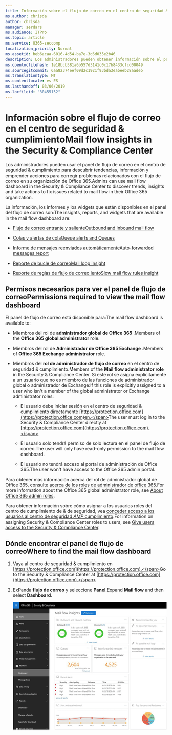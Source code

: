 ```yaml
---
title: Información sobre el flujo de correo en el centro de seguridad & cumplimiento
ms.author: chrisda
author: chrisda
manager: serdars
ms.audience: ITPro
ms.topic: article
ms.service: O365-seccomp
localization_priority: Normal
ms.assetid: beb6acaa-6016-4d54-ba7e-3d6d035e2b46
description: Los administradores pueden obtener información sobre el panel del flujo de correo en el centro de seguridad & cumplimiento.
ms.openlocfilehash: 1e18bcb381a6b557d3141c0c17b8433cfcd00049
ms.sourcegitcommit: 6aa82374eef09d2c1921f93bda3eabeeb28aadeb
ms.translationtype: MT
ms.contentlocale: es-ES
ms.lasthandoff: 03/06/2019
ms.locfileid: "30455152"
---
```

# <a name="mail-flow-insights-in-the-security--compliance-center"></a><span data-ttu-id="3646b-103">Información sobre el flujo de correo en el centro de seguridad & cumplimiento</span><span class="sxs-lookup"><span data-stu-id="3646b-103">Mail flow insights in the Security & Compliance Center</span></span>

<span data-ttu-id="3646b-104">Los administradores pueden usar el panel de flujo de correo en el centro de seguridad & cumplimiento para descubrir tendencias, información y emprender acciones para corregir problemas relacionados con el flujo de correo en su organización de Office 365.</span><span class="sxs-lookup"><span data-stu-id="3646b-104">Admins can use mail flow dashboard in the Security & Compliance Center to discover trends, insights and take actions to fix issues related to mail flow in their Office 365 organization.</span></span>

<span data-ttu-id="3646b-105">La información, los informes y los widgets que están disponibles en el panel del flujo de correo son:</span><span class="sxs-lookup"><span data-stu-id="3646b-105">The insights, reports, and widgets that are available in the mail flow dashboard are:</span></span>

- [<span data-ttu-id="3646b-106">Flujo de correo entrante y saliente</span><span class="sxs-lookup"><span data-stu-id="3646b-106">Outbound and inbound mail flow</span></span>](mfi-outbound-and-inbound-mail-flow.md)

- [<span data-ttu-id="3646b-107">Colas y alertas de cola</span><span class="sxs-lookup"><span data-stu-id="3646b-107">Queue alerts and Queues</span></span>](mfi-queue-alerts-and-queues.md)

- [<span data-ttu-id="3646b-108">Informe de mensajes reenviados automáticamente</span><span class="sxs-lookup"><span data-stu-id="3646b-108">Auto-forwarded messages report</span></span>](mfi-auto-forwarded-messages-report.md)

- [<span data-ttu-id="3646b-109">Reporte de bucle de correo</span><span class="sxs-lookup"><span data-stu-id="3646b-109">Mail loop insight</span></span>](mfi-mail-loop-insight.md)

- [<span data-ttu-id="3646b-110">Reporte de reglas de flujo de correo lento</span><span class="sxs-lookup"><span data-stu-id="3646b-110">Slow mail flow rules insight</span></span>](mfi-slow-mail-flow-rules-insight.md)

## <a name="permissions-required-to-view-the-mail-flow-dashboard"></a><span data-ttu-id="3646b-111">Permisos necesarios para ver el panel de flujo de correo</span><span class="sxs-lookup"><span data-stu-id="3646b-111">Permissions required to view the mail flow dashboard</span></span>

<span data-ttu-id="3646b-112">El panel de flujo de correo está disponible para:</span><span class="sxs-lookup"><span data-stu-id="3646b-112">The mail flow dashboard is available to:</span></span>

- <span data-ttu-id="3646b-113">Miembros del rol de **administrador global de Office 365** .</span><span class="sxs-lookup"><span data-stu-id="3646b-113">Members of the **Office 365 global administrator** role.</span></span>

- <span data-ttu-id="3646b-114">Miembros del rol de **Administrador de Office 365 Exchange** .</span><span class="sxs-lookup"><span data-stu-id="3646b-114">Members of **Office 365 Exchange administrator** role.</span></span>

- <span data-ttu-id="3646b-115">Miembros del **rol de administrador de flujo de correo** en el centro de seguridad & cumplimiento.</span><span class="sxs-lookup"><span data-stu-id="3646b-115">Members of the **Mail flow administrator role** in the Security & Compliance Center.</span></span> <span data-ttu-id="3646b-116">Si este rol se asigna explícitamente a un usuario que no es miembro de las funciones de administrador global o administrador de Exchange:</span><span class="sxs-lookup"><span data-stu-id="3646b-116">If this role is explicitly assigned to a user who isn't a member of the global administrator or Exchange administrator roles:</span></span>

  - <span data-ttu-id="3646b-117">El usuario debe iniciar sesión en el centro de seguridad & cumplimiento directamente [https://protection.office.com](https://protection.office.com)en.</span><span class="sxs-lookup"><span data-stu-id="3646b-117">The user must log in to the Security & Compliance Center directly at [https://protection.office.com](https://protection.office.com).</span></span>

  - <span data-ttu-id="3646b-118">El usuario solo tendrá permiso de solo lectura en el panel de flujo de correo.</span><span class="sxs-lookup"><span data-stu-id="3646b-118">The user will only have read-only permission to the mail flow dashboard.</span></span>

  - <span data-ttu-id="3646b-119">El usuario no tendrá acceso al portal de administración de Office 365.</span><span class="sxs-lookup"><span data-stu-id="3646b-119">The user won't have access to the Office 365 admin portal.</span></span>

<span data-ttu-id="3646b-120">Para obtener más información acerca del rol de administrador global de Office 365, consulte [acerca de los roles de administrador de office 365](https://support.office.com/article/da585eea-f576-4f55-a1e0-87090b6aaa9d).</span><span class="sxs-lookup"><span data-stu-id="3646b-120">For more information about the Office 365 global administrator role, see [About Office 365 admin roles](https://support.office.com/article/da585eea-f576-4f55-a1e0-87090b6aaa9d).</span></span>

<span data-ttu-id="3646b-121">Para obtener información sobre cómo asignar a los usuarios roles del centro de cumplimiento de & de seguridad, vea [conceder acceso a los usuarios al centro de seguridad _AMP_ cumplimiento](https://support.office.com/article/2cfce2c8-20c5-47f9-afc4-24b059c1bd76).</span><span class="sxs-lookup"><span data-stu-id="3646b-121">For information on assigning Security & Compliance Center roles to users, see [Give users access to the Security & Compliance Center](https://support.office.com/article/2cfce2c8-20c5-47f9-afc4-24b059c1bd76).</span></span>

## <a name="where-to-find-the-mail-flow-dashboard"></a><span data-ttu-id="3646b-122">Dónde encontrar el panel de flujo de correo</span><span class="sxs-lookup"><span data-stu-id="3646b-122">Where to find the mail flow dashboard</span></span>

1. <span data-ttu-id="3646b-123">Vaya al centro de seguridad & cumplimiento en [https://protection.office.com](https://protection.office.com).</span><span class="sxs-lookup"><span data-stu-id="3646b-123">Go to the Security & Compliance Center at [https://protection.office.com](https://protection.office.com).</span></span>

2. <span data-ttu-id="3646b-124">ExPanda **flujo de correo** y seleccione **Panel**.</span><span class="sxs-lookup"><span data-stu-id="3646b-124">Expand **Mail flow** and then select **Dashboard**.</span></span>

   ![Panel flujo de correo en el centro de seguridad & cumplimiento de Office 365](media/f32f5c0a-ea32-4e47-a477-d070405d4ae8.png)
